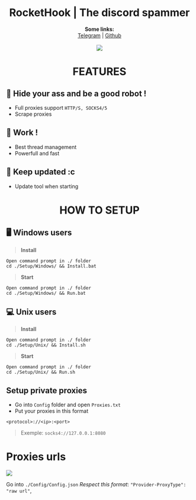 <h1 align="center">RocketHook | The discord spammer</h1>

<p align="center">
  <b>Some links:</b><br>
  <a href="https://t.me/icdmkg">Telegram</a> |
  <a href="https://github.com/icdmkg2">Github</a>
  <br><br>
  <img src="https://media.discordapp.net/attachments/816404400469835778/816411654584533033/unknown.png">
</p>

#
<h1 align="center">FEATURES</h1>

## 🤖 Hide your ass and be a good robot !
* Full proxies support `HTTP/S, SOCKS4/5`
* Scrape proxies

## 💼 Work !
* Best thread management
* Powerfull and fast

## 🔎 Keep updated :c
* Update tool when starting

<h1 align="center">HOW TO SETUP</h1>

## 🖥️ Windows users

> **Install**
```
Open command prompt in ./ folder
cd ./Setup/Windows/ && Install.bat
```

> **Start**
```
Open command prompt in ./ folder
cd ./Setup/Windows/ && Run.bat
```

## 💻 Unix users

> **Install**
```
Open command prompt in ./ folder
cd ./Setup/Unix/ && Install.sh
```

> **Start**
```
Open command prompt in ./ folder
cd ./Setup/Unix/ && Run.sh
```

##  Setup private proxies

* Go into `Config` folder and open `Proxies.txt`
* Put your proxies in this format
```
<protocol>://<ip>:<port>
```
> Exemple: `socks4://127.0.0.1:8080`

# Proxies urls
![](https://camo.githubusercontent.com/920707a2cf284341e10c98a0c2abbcc4edb6cdcfa5fd5ed94353f2b0b7fb8333/68747470733a2f2f6d656469612e646973636f72646170702e6e65742f6174746163686d656e74732f3830363233343930323232373435313935372f3831343437333633343130353635353331362f756e6b6e6f776e2e706e673f77696474683d353736266865696768743d323936)

Go into `./Config/Config.json` *Respect this format*: `"Provider-ProxyType": "raw url"`,
